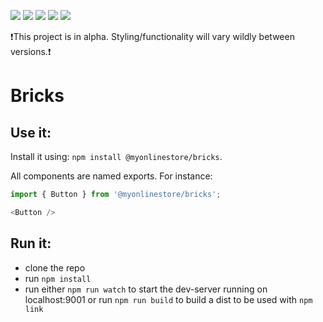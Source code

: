 [![](https://circleci.com/gh/MyOnlineStore/bricks/tree/master.svg?style=shield)](https://circleci.com/gh/MyOnlineStore/bricks/tree/master) [![](https://api.codeclimate.com/v1/badges/af815fd9f588fcf86d8f/test_coverage)](https://codeclimate.com/github/MyOnlineStore/bricks/test_coverage) [![](https://api.codeclimate.com/v1/badges/af815fd9f588fcf86d8f/maintainability)](https://codeclimate.com/github/MyOnlineStore/bricks/maintainability) [![](https://img.shields.io/badge/style-%F0%9F%92%85%20styled--components-orange.svg?colorB=daa357&colorA=db748e)](https://github.com/styled-components/styled-components) [![](https://badges.frapsoft.com/os/gpl/gpl.png?v=103)](https://opensource.org/licenses/GPL-3.0/)

❗️This project is in alpha. Styling/functionality will vary wildly between versions.❗️

# Bricks

## Use it:
Install it using: `npm install @myonlinestore/bricks`.

All components are named exports. For instance:
```typescript
import { Button } from '@myonlinestore/bricks';

<Button />
```

## Run it:

- clone the repo
- run `npm install`
- run either `npm run watch` to start the dev-server running on localhost:9001 or run `npm run build` to build a dist to be used with `npm link`
